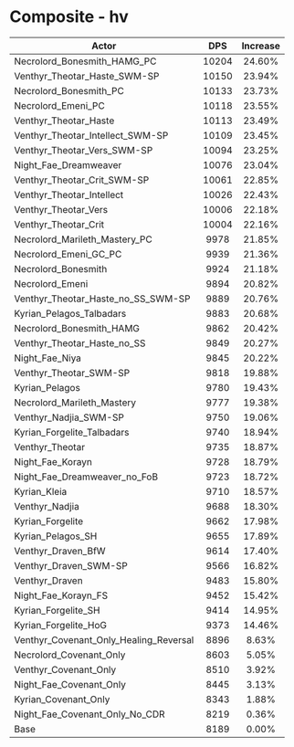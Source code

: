# Composite - hv
| Actor | DPS | Increase |
|---|:---:|:---:|
|Necrolord_Bonesmith_HAMG_PC|10204|24.60%|
|Venthyr_Theotar_Haste_SWM-SP|10150|23.94%|
|Necrolord_Bonesmith_PC|10133|23.73%|
|Necrolord_Emeni_PC|10118|23.55%|
|Venthyr_Theotar_Haste|10113|23.49%|
|Venthyr_Theotar_Intellect_SWM-SP|10109|23.45%|
|Venthyr_Theotar_Vers_SWM-SP|10094|23.25%|
|Night_Fae_Dreamweaver|10076|23.04%|
|Venthyr_Theotar_Crit_SWM-SP|10061|22.85%|
|Venthyr_Theotar_Intellect|10026|22.43%|
|Venthyr_Theotar_Vers|10006|22.18%|
|Venthyr_Theotar_Crit|10004|22.16%|
|Necrolord_Marileth_Mastery_PC|9978|21.85%|
|Necrolord_Emeni_GC_PC|9939|21.36%|
|Necrolord_Bonesmith|9924|21.18%|
|Necrolord_Emeni|9894|20.82%|
|Venthyr_Theotar_Haste_no_SS_SWM-SP|9889|20.76%|
|Kyrian_Pelagos_Talbadars|9883|20.68%|
|Necrolord_Bonesmith_HAMG|9862|20.42%|
|Venthyr_Theotar_Haste_no_SS|9849|20.27%|
|Night_Fae_Niya|9845|20.22%|
|Venthyr_Theotar_SWM-SP|9818|19.88%|
|Kyrian_Pelagos|9780|19.43%|
|Necrolord_Marileth_Mastery|9777|19.38%|
|Venthyr_Nadjia_SWM-SP|9750|19.06%|
|Kyrian_Forgelite_Talbadars|9740|18.94%|
|Venthyr_Theotar|9735|18.87%|
|Night_Fae_Korayn|9728|18.79%|
|Night_Fae_Dreamweaver_no_FoB|9723|18.72%|
|Kyrian_Kleia|9710|18.57%|
|Venthyr_Nadjia|9688|18.30%|
|Kyrian_Forgelite|9662|17.98%|
|Kyrian_Pelagos_SH|9655|17.89%|
|Venthyr_Draven_BfW|9614|17.40%|
|Venthyr_Draven_SWM-SP|9566|16.82%|
|Venthyr_Draven|9483|15.80%|
|Night_Fae_Korayn_FS|9452|15.42%|
|Kyrian_Forgelite_SH|9414|14.95%|
|Kyrian_Forgelite_HoG|9373|14.46%|
|Venthyr_Covenant_Only_Healing_Reversal|8896|8.63%|
|Necrolord_Covenant_Only|8603|5.05%|
|Venthyr_Covenant_Only|8510|3.92%|
|Night_Fae_Covenant_Only|8445|3.13%|
|Kyrian_Covenant_Only|8343|1.88%|
|Night_Fae_Covenant_Only_No_CDR|8219|0.36%|
|Base|8189|0.00%|
